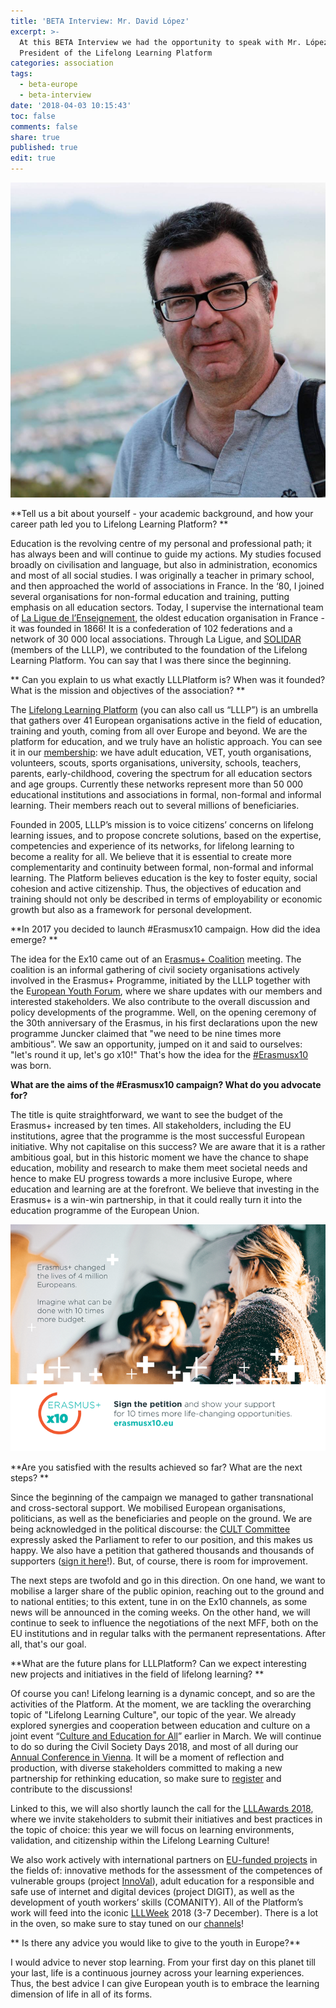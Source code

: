 ```yaml
---
title: 'BETA Interview: Mr. David López'
excerpt: >-
  At this BETA Interview we had the opportunity to speak with Mr. López,
  President of the Lifelong Learning Platform
categories: association
tags:
  - beta-europe
  - beta-interview
date: '2018-04-03 10:15:43'
toc: false
comments: false
share: true
published: true
edit: true
---
```

![](/assets/images/11234.png)

**Tell us a bit about yourself - your academic background, and how your career path led you to Lifelong Learning Platform?
**

Education is the revolving centre of my personal and professional path; it has always been and will continue to guide my actions. My studies focused broadly on civilisation and language, but also in administration, economics and most of all social studies. I was originally a teacher in primary school, and then approached the world of associations in France. In the ‘80, I joined several organisations for non-formal education and training, putting emphasis on all education sectors. Today, I supervise the international team of [La Ligue de l’Enseignement](https://laligue.org/), the oldest education organisation in France - it was founded in 1866! It is a confederation of 102 federations and a network of 30 000 local associations. Through La Ligue, and [SOLIDAR](http://lllplatform.eu/who-we-are/members-and-partners/solidar/) (members of the LLLP), we contributed to the foundation of the Lifelong Learning Platform. You can say that I was there since the beginning. 

**
Can you explain to us what exactly LLLPlatform is? When was it founded? What is the mission and objectives of the association?
**

The [Lifelong Learning Platform](http://lllplatform.eu/) (you can also call us “LLLP”) is an umbrella that gathers over 41 European organisations active in the field of education, training and youth, coming from all over Europe and beyond. We are the platform for education, and we truly have an holistic approach. You can see it in our [membership](http://lllplatform.eu/who-we-are/members-and-partners/): we have adult education, VET, youth organisations, volunteers, scouts, sports organisations, university, schools, teachers, parents, early-childhood, covering the spectrum for all education sectors and age groups. Currently these networks represent more than 50 000 educational institutions and associations in formal, non-formal and informal learning. Their members reach out to several millions of beneficiaries.

Founded in 2005, LLLP’s mission is to voice citizens’ concerns on lifelong learning issues, and to propose concrete solutions, based on the expertise, competencies and experience of its networks, for lifelong learning to become a reality for all. We believe that it is essential to create more complementarity and continuity between formal, non-formal and informal learning. The Platform believes education is the key to foster equity, social cohesion and active citizenship. Thus, the objectives of education and training should not only be described in terms of employability or economic growth but also as a framework for personal development.

**In 2017 you decided to launch #Erasmusx10 campaign. How did the idea emerge?
**

The idea for the Ex10 came out of an  E[rasmus+ Coalition](http://lllplatform.eu/what-we-do/erasmus-coalition/) meeting. The coalition is an informal gathering of civil society organisations actively involved in the Erasmus+ Programme, initiated by the LLLP together with the E[uropean Youth Forum](http://www.youthforum.org/), where we share updates with our members and interested stakeholders. We also contribute to the overall discussion and policy developments of the programme. Well, on the opening ceremony of the 30th anniversary of the Erasmus, in his first declarations upon the new programme Juncker claimed that "we need to be nine times more ambitious”. We saw an opportunity, jumped on it and said to ourselves: "let's round it up, let's go x10!" That's how the idea for the [\#Erasmusx10](http://erasmusx10.eu/) was born.

**What are the aims of the  #Erasmusx10 campaign? What do you advocate for?** 

The title is quite straightforward, we want to see the budget of the Erasmus+ increased by ten times. All stakeholders, including the EU institutions, agree that the programme is the most successful European initiative. Why not capitalise on this success? We are aware that it is a rather ambitious goal, but in this historic moment we have the chance to shape education, mobility and research to make them meet societal needs and hence to make EU progress towards a more inclusive Europe, where education and learning are at the forefront. We believe that investing in the Erasmus+ is a win-win partnership, in that it could really turn it into the education programme of the European Union.

![](/assets/images/456.png)

**Are you satisfied with the results achieved so far? What are the next steps? **

Since the beginning of the campaign we managed to gather transnational and cross-sectoral support. We mobilised European organisations, politicians, as well as the beneficiaries and people on the ground. We are being acknowledged in the political discourse: the [CULT Committee](http://www.europarl.europa.eu/sides/getDoc.do?pubRef=-%2F%2FEP%2F%2FNONSGML%2BCOMPARL%2BPE-610.693%2B02%2BDOC%2BPDF%2BV0%2F%2FEN) expressly asked the Parliament to refer to our position, and this makes us happy. We also have a petition that gathered thousands and thousands of supporters ([sign it here](https://www.change.org/p/council-of-the-european-union-increase-the-erasmus-budget-by-ten-times?utm_source=embedded_petition_view)!). But, of course, there is room for improvement.

The next steps are twofold and go in this direction. On one hand, we want to mobilise a larger share of the public opinion, reaching out to the ground and to national entities; to this extent, tune in on the Ex10 channels, as some news will be announced in the coming weeks. On the other hand, we will continue to seek to influence the negotiations of the next MFF, both on the EU institutions and in regular talks with the permanent representations. After all, that's our goal.

**What are the future plans for LLLPlatform? Can we expect interesting new projects and initiatives in the field of lifelong learning?
**

Of course you can! Lifelong learning is a dynamic concept, and so are the activities of the Platform. At the moment, we are tackling the overarching topic of "Lifelong Learning Culture", our topic of the year. We already explored synergies and cooperation between education and culture on a joint event “[Culture and Education for All](http://lllplatform.eu/news/press-release-culture-education/)” earlier in March. We will continue to do so during the Civil Society Days 2018, and most of all during our [Annual Conference in Vienna](http://lllplatform.eu/events/annual-conferences/annual-conference-2018/). It will be a moment of reflection and production, with diverse stakeholders committed to making a new partnership for rethinking education, so make sure to [register](https://www.brownpapertickets.com/event/3369818) and contribute to the discussions!

Linked to this, we will also shortly launch the call for the [LLLAwards 2018](http://lllplatform.eu/what-we-do/lll-awards/), where we invite stakeholders to submit their initiatives and best practices in the topic of choice: this year we will focus on learning environments, validation, and citizenship within the Lifelong Learning Culture!

We also work actively with international partners on [EU-funded projects](http://lllplatform.eu/what-we-do/eu-projects/) in the fields of: innovative methods for the assessment of the competences of vulnerable groups (project [InnoVal](http://inno-val.eu/)), adult education for a responsible and safe use of internet and digital devices (project DIGIT), as well as the development of youth workers’ skills (COMANITY). All of the Platform’s work will feed into the iconic [LLLWeek](http://lllplatform.eu/events/lll-week/) 2018 (3-7 December). There is a lot in the oven, so make sure to stay tuned on our [channels](https://twitter.com/lllplatform?lang=en)! 

**
Is there any advice you would like to give to the youth in Europe?**

I would advice to never stop learning. From your first day on this planet till your last, life is a continuous journey across your learning experiences. Thus, the best advice I can give European youth is to embrace the learning dimension of life in all of its forms.
